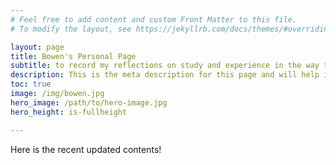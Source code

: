 ```yaml
---
# Feel free to add content and custom Front Matter to this file.
# To modify the layout, see https://jekyllrb.com/docs/themes/#overriding-theme-defaults

layout: page
title: Bowen's Personal Page
subtitle: to record my reflections on study and experience in the way to colleges.
description: This is the meta description for this page and will help it appear in search engines
toc: true
image: /img/bowen.jpg
hero_image: /path/to/hero-image.jpg
hero_height: is-fullheight

---
```


Here is the recent updated contents!

